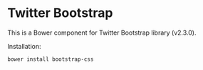 Twitter Bootstrap
=================

This is a Bower component for Twitter Bootstrap library (v2.3.0).

Installation:

`bower install bootstrap-css`
